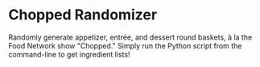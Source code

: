 Chopped Randomizer
==================

Randomly generate appetizer, entrée, and dessert round baskets, à la the Food Network show "Chopped." Simply run the Python script from the command-line to get ingredient lists!